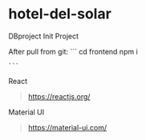 # hotel-del-solar
DBproject
Init Project

After pull from git:
    ```
    cd frontend
    npm i

    ```

React
> https://reactjs.org/

Material UI 
> https://material-ui.com/

